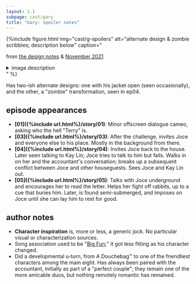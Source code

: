 ```yaml
---
layout: 1.1
subpage: cast/gary
title: "Gary: spoiler notes"
---
```

{%include figure.html
	img="cast/g-spoilers"
	alt="alternate design & zombie scribbles; description below"
	caption="<p>from <a href='/ygbtdm/gallery/designnotes'>the design notes</a> & <a href='/ygbtdm/gallery/roundups/2021-11'>November 2021</a></p>
		<details class='imgdesc'><summary>image description</summary>
		<p>Left, Gary’s alternate design from the <strong>design notes</strong>. It’s basically the same as his default, but the varsity jacket’s open; wearing an off-white sweater underneath.</p>
		<p>Right, scribbles of some <strong>zombies</strong>, one of which is Gary.</p>
		<p>No text on either.</p></details>"
%}

Has two-ish alternate designs: one with his jacket open (seen occasionally), and the other, <span class="spoiler">a "zombie" transformation</span>, seen in <span class="spoiler">ep04</span>.

## episode appearances
- **[01]({%include url.html%}/story/01)**: Minor offscreen dialogue cameo, <span class="spoiler">asking who the hell "Terry" is</span>.
- **[03]({%include url.html%}/story/03)**: After the challenge, invites Joce and everyone else to his place. Mostly in the background from there.
- **[04]({%include url.html%}/story/04)**: <span class="spoiler">Invites Joce back to the house. Later seen talking to Kay Lin; Joce tries to talk to him but fails. Walks in on her and the accountant's conversation; breaks up a subsequent conflict between Joce and other houseguests. </span><span class="spoiler">Sees Joce and Kay Lin out.</span>
- **[05]({%include url.html%}/story/05)**: <span class="spoiler">Talks with Joce underground and encourages her to read the letter. Helps her fight off rabbits, up to a cue that buries him.</span><span class="spoiler"> Later, is found semi-submerged, and imposes on Joce until she can lay him to rest for good.</span>

## author notes
- **Character inspiration** is, more or less, a generic jock. No particular visual or characterization sources.
- Song association used to be "<a href="https://www.youtube.com/watch?v=2Q1p89oUQUM" class="ext">Big Fun</a>;" it got less fitting as his character changed.
- Did a developmental u-turn, from A Douchebag™ to one of the friendliest characters among the main eight. Has always been paired with the accountant, initially as part of a "perfect couple"; they remain one of the more amicable duos, but nothing remotely romantic has remained.
